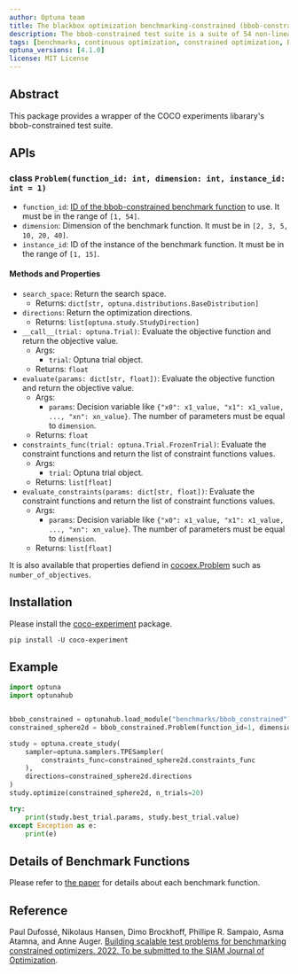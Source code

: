 ```yaml
---
author: Optuna team
title: The blackbox optimization benchmarking-constrained (bbob-constrained) test suite
description: The bbob-constrained test suite is a suite of 54 non-linearly constrained test functions with varying number of (active and inactive) constraints. This package is a wrapper of the COCO (COmparing Continuous Optimizers) experiments library.
tags: [benchmarks, continuous optimization, constrained optimization, BBOB, COCO]
optuna_versions: [4.1.0]
license: MIT License
---
```


## Abstract

This package provides a wrapper of the COCO experiments libarary's bbob-constrained test suite.

## APIs

### class `Problem(function_id: int, dimension: int, instance_id: int = 1)`

- `function_id`: [ID of the bbob-constrained benchmark function](https://numbbo.github.io/coco/testsuites/bbob-constrained) to use. It must be in the range of `[1, 54]`.
- `dimension`: Dimension of the benchmark function. It must be in `[2, 3, 5, 10, 20, 40]`.
- `instance_id`: ID of the instance of the benchmark function. It must be in the range of `[1, 15]`.

#### Methods and Properties

- `search_space`: Return the search space.
  - Returns: `dict[str, optuna.distributions.BaseDistribution]`
- `directions`: Return the optimization directions.
  - Returns: `list[optuna.study.StudyDirection]`
- `__call__(trial: optuna.Trial)`: Evaluate the objective function and return the objective value.
  - Args:
    - `trial`: Optuna trial object.
  - Returns: `float`
- `evaluate(params: dict[str, float])`: Evaluate the objective function and return the objective value.
  - Args:
    - `params`: Decision variable like `{"x0": x1_value, "x1": x1_value, ..., "xn": xn_value}`. The number of parameters must be equal to `dimension`.
  - Returns: `float`
- `constraints_func(trial: optuna.Trial.FrozenTrial)`: Evaluate the constraint functions and return the list of constraint functions values.
  - Args:
    - `trial`: Optuna trial object.
  - Returns: `list[float]`
- `evaluate_constraints(params: dict[str, float])`: Evaluate the constraint functions and return the list of constraint functions values.
  - Args:
    - `params`: Decision variable like `{"x0": x1_value, "x1": x1_value, ..., "xn": xn_value}`. The number of parameters must be equal to `dimension`.
  - Returns: `list[float]`

It is also available that properties defiend in [cocoex.Problem](https://numbbo.github.io/coco-doc/apidocs/cocoex/cocoex.Problem.html) such as `number_of_objectives`.

## Installation

Please install the [coco-experiment](https://github.com/numbbo/coco-experiment/tree/main/build/python) package.

```shell
pip install -U coco-experiment
```

## Example

```python
import optuna
import optunahub


bbob_constrained = optunahub.load_module("benchmarks/bbob_constrained")
constrained_sphere2d = bbob_constrained.Problem(function_id=1, dimension=2, instance_id=1)

study = optuna.create_study(
    sampler=optuna.samplers.TPESampler(
        constraints_func=constrained_sphere2d.constraints_func
    ),
    directions=constrained_sphere2d.directions
)
study.optimize(constrained_sphere2d, n_trials=20)

try:
    print(study.best_trial.params, study.best_trial.value)
except Exception as e:
    print(e)
```

## Details of Benchmark Functions

Please refer to [the paper](https://numbbo.github.io/coco-doc/bbob-constrained/functions.pdf) for details about each benchmark function.

## Reference

Paul Dufossé, Nikolaus Hansen, Dimo Brockhoff, Phillipe R. Sampaio, Asma Atamna, and Anne Auger. [Building scalable test problems for benchmarking constrained optimizers. 2022. To be submitted to the SIAM Journal of Optimization](https://numbbo.github.io/coco-doc/bbob-constrained/functions.pdf).

